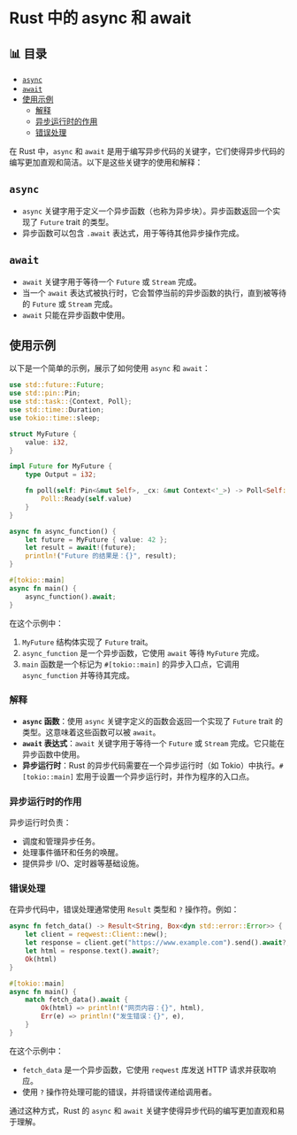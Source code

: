 ﻿# Rust 中的 async 和 await


## 📊 目录

- [`async`](#async)
- [`await`](#await)
- [使用示例](#使用示例)
  - [解释](#解释)
  - [异步运行时的作用](#异步运行时的作用)
  - [错误处理](#错误处理)


在 Rust 中，`async` 和 `await` 是用于编写异步代码的关键字，它们使得异步代码的编写更加直观和简洁。以下是这些关键字的使用和解释：

## `async`

- `async` 关键字用于定义一个异步函数（也称为异步块）。异步函数返回一个实现了 `Future` trait 的类型。
- 异步函数可以包含 `.await` 表达式，用于等待其他异步操作完成。

## `await`

- `await` 关键字用于等待一个 `Future` 或 `Stream` 完成。
- 当一个 `await` 表达式被执行时，它会暂停当前的异步函数的执行，直到被等待的 `Future` 或 `Stream` 完成。
- `await` 只能在异步函数中使用。

## 使用示例

以下是一个简单的示例，展示了如何使用 `async` 和 `await`：

```rust
use std::future::Future;
use std::pin::Pin;
use std::task::{Context, Poll};
use std::time::Duration;
use tokio::time::sleep;

struct MyFuture {
    value: i32,
}

impl Future for MyFuture {
    type Output = i32;

    fn poll(self: Pin<&mut Self>, _cx: &mut Context<'_>) -> Poll<Self::Output> {
        Poll::Ready(self.value)
    }
}

async fn async_function() {
    let future = MyFuture { value: 42 };
    let result = await!(future);
    println!("Future 的结果是：{}", result);
}

#[tokio::main]
async fn main() {
    async_function().await;
}
```

在这个示例中：

1. `MyFuture` 结构体实现了 `Future` trait。
2. `async_function` 是一个异步函数，它使用 `await` 等待 `MyFuture` 完成。
3. `main` 函数是一个标记为 `#[tokio::main]` 的异步入口点，它调用 `async_function` 并等待其完成。

### 解释

- **`async` 函数**：使用 `async` 关键字定义的函数会返回一个实现了 `Future` trait 的类型。这意味着这些函数可以被 `await`。
- **`await` 表达式**：`await` 关键字用于等待一个 `Future` 或 `Stream` 完成。它只能在异步函数中使用。
- **异步运行时**：Rust 的异步代码需要在一个异步运行时（如 Tokio）中执行。`#[tokio::main]` 宏用于设置一个异步运行时，并作为程序的入口点。

### 异步运行时的作用

异步运行时负责：

- 调度和管理异步任务。
- 处理事件循环和任务的唤醒。
- 提供异步 I/O、定时器等基础设施。

### 错误处理

在异步代码中，错误处理通常使用 `Result` 类型和 `?` 操作符。例如：

```rust
async fn fetch_data() -> Result<String, Box<dyn std::error::Error>> {
    let client = reqwest::Client::new();
    let response = client.get("https://www.example.com").send().await?;
    let html = response.text().await?;
    Ok(html)
}

#[tokio::main]
async fn main() {
    match fetch_data().await {
        Ok(html) => println!("网页内容：{}", html),
        Err(e) => println!("发生错误：{}", e),
    }
}
```

在这个示例中：

- `fetch_data` 是一个异步函数，它使用 `reqwest` 库发送 HTTP 请求并获取响应。
- 使用 `?` 操作符处理可能的错误，并将错误传递给调用者。

通过这种方式，Rust 的 `async` 和 `await` 关键字使得异步代码的编写更加直观和易于理解。
